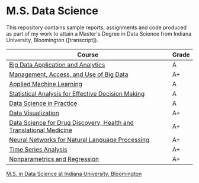 # M.S. Data Science

This repository contains sample reports, assignments and code produced as part of my work to attain a Master's Degree in Data Science from Indiana University, Bloomington ([transcript]).

| Course  | Grade |
|---|---|
| [Big Data Application and Analytics](https://github.com/csathler/Masters-Data-Science/tree/master/Big-Data-Apps-and-Analytics) | A |
| [Management, Access, and Use of Big Data](https://github.com/csathler/Masters-Data-Science/tree/master/Management-Access-Use-of-Big-Data)  |   A+  |
| [Applied Machine Learning](https://github.com/csathler/Masters-Data-Science/tree/master/Applied-Machine-Learning)  |  A  |
| [Statistical Analysis for Effective Decision Making](https://github.com/csathler/Masters-Data-Science/tree/master/Stats-for-Effective-Decision-Making) | A |
| [Data Science in Practice](https://github.com/csathler/Masters-Data-Science/tree/master/Data-Science-in-Practice)  |  A  |
| [Data Visualization](https://github.com/csathler/Masters-Data-Science/tree/master/Data-Visualization) | A+ |
| [Data Science for Drug Discovery, Health and Translational Medicine](https://github.com/csathler/Masters-Data-Science/tree/master/Data-Science-for-Health-Informatics) |  A+  |
| [Neural Networks for Natural Language Processing](https://github.com/csathler/Masters-Data-Science/tree/master/Neural-Nets-for-NLP) | A+ | 
| [Time Series Analysis](https://github.com/csathler/Masters-Data-Science/tree/master/Time-Series-Analysis)  | A+ |
| [Nonparametrics and Regression](https://github.com/csathler/Masters-Data-Science/tree/master/Nonparametrics-and-Regression) | A+ |


[M.S. in Data Science at Indiana University, Bloomington](https://datascience.indiana.edu/programs/ms-data-science-online.html)


